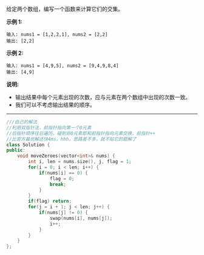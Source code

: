 给定两个数组，编写一个函数来计算它们的交集。

**示例 1:**

```
输入: nums1 = [1,2,2,1], nums2 = [2,2]
输出: [2,2]
```

**示例 2:**

```
输入: nums1 = [4,9,5], nums2 = [9,4,9,8,4]
输出: [4,9]
```

**说明:**

- 输出结果中每个元素出现的次数，应与元素在两个数组中出现的次数一致。
- 我们可以不考虑输出结果的顺序。

------

```cpp
///自己的解法
//利用双指针法，前指针指向第一个0元素
//后指针顺序往后遍历，碰到非0元素即和前指针指向元素交换，前指针++
//比官方最优解还快4ms，hhh，思路差不多，就不贴它的题解了
class Solution {
public:
    void moveZeroes(vector<int>& nums) {
        int i, len = nums.size(), j, flag = 1;
        for(i = 0; i < len; i++) {
            if(nums[i] == 0) {
                flag = 0;
                break;
            }
        }
        if(flag) return;
        for(j = i + 1; j < len; j++) {
            if(nums[j] != 0) {
                swap(nums[i], nums[j]);
                i++;
            }
        }
    }
};
```